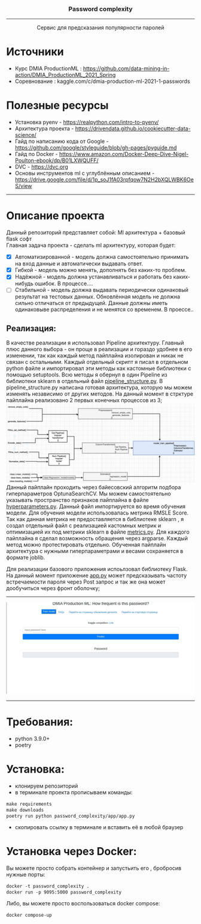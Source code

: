 <h3 align='center'>Password complexity</h3>

---

<p align='center'> Сервис для предсказания популярности паролей</p>


# Источники
- Курс DMIA ProductionML : https://github.com/data-mining-in-action/DMIA_ProductionML_2021_Spring
- Соревнование : kaggle.com/c/dmia-production-ml-2021-1-passwords

# Полезные ресурсы
- Установка pyenv - https://realpython.com/intro-to-pyenv/
- Архитектура проекта - https://drivendata.github.io/cookiecutter-data-science/ 
- Гайд по написанию кода от Google - https://github.com/google/styleguide/blob/gh-pages/pyguide.md
- Гайд по Docker - https://www.amazon.com/Docker-Deep-Dive-Nigel-Poulton-ebook/dp/B01LXWQUFF/
- DVC - https://dvc.org
- Основы инструментов ml с углублённым описанием - https://drive.google.com/file/d/1p_soJ1fA03rpfqow7N2H2bXQLWBK6OeS/view

--- 

# Описание проекта
Данный репозиторий представляет собой: Ml архитектура + базовый flask софт   
Главная задача проекта - сделать ml архитектуру, которая будет: 
-  [x] Автоматизированной - модель должна самостоятельно принимать на вход данные и автоматически выдавать ответ.
-  [x] Гибкой - модель можно менять, дополнять без каких-то проблем.
-  [x] Надёжной - модель должна устанавливаться и работать без каких-нибудь ошибок. В процессе....
-  [ ] Стабильной - модель должна выдавать периодически одинаковый результат на тестовых данных. Обновлённая модель не должна сильно отличаться от предыдущей. Данные должны иметь одинаковыве распределения и не менятся со временем.  В проессе..

## Реализация:
В качестве реализации я использовал Pipeline архитектуру. Главный плюс данного выбора - он проще в реализации и гораздо удобнее в его изменении, так как каждый метод пайплайна изолирован и никак не связан с остальными.
Каждый отдельный скрипт я писал в отдельном python файле и импортировал эти методы как кастомные библиотеки с помощью setuptools. Всю методы я обернул в один Pipeline из библиотеки sklearn в отдельный файл [pipeline_structure.py](https://github.com/Lisstrange/password_complexity/blob/main/password_complexity/utils/pipeline_structure.py). В pipeline_structure.py написана готовая архитектура, которую мы можем изменять независимо от других методов. 
На данный момент в стрктуре пайплайна реализовано 2 первых конечных процессов из 3;
<img width=800 src="https://github.com/Lisstrange/benchmark/blob/main/%D0%A1%D0%BD%D0%B8%D0%BC%D0%BE%D0%BA%20%D1%8D%D0%BA%D1%80%D0%B0%D0%BD%D0%B0%202021-09-21%20%D0%B2%2000.25.36.png" alt="bench">
Данный пайплайн проходить через байесовский алгоритм подбора гиперпараметров OptunaSearchCV. Мы можем самостоятельно указывать пространство признаков пайплайна в файле [hyperparameters.py](https://github.com/Lisstrange/password_complexity/blob/main/password_complexity/utils/hyperparameters.py). Данный файл импортируется во время обучения модели.
Для обучения модели использовалась метрика RMSLE Score. Так как данная метрика не предоставляется в библиотеке sklearn , я создал отдельный файл с реализацией кастомных метрик и оптимизацией их под метрики sklearn в файле [metrics.py](https://github.com/Lisstrange/password_complexity/blob/main/password_complexity/metrics/metrics.py). 
Для каждого пайплайна я сделал возможность обращения через argparse. Каждый метод можно протестировать отдельно. 
Обученная пайплайн архитектура с нужными гиперпараметрами и весами сохраняется в формате joblib.

Для реализации базового приложения испоьлзовал библиотеку Flask. На данный момент приложение [app.py](https://github.com/Lisstrange/password_complexity/blob/main/password_complexity/app/app.py) может предсказывать частоту встречаемости пароля через Post запрос и так же она может дообучиться через фронт оболочку;

---

<img width=800 src="https://github.com/Lisstrange/benchmark/blob/main/Password_app_front.jpeg" alt="bench">

---

# Требования:
- python 3.9.0+
- poetry

# Установка:
- клонируем репозиторий
- в терминале проекта прописываем команды:

```
make requirements
make downloads
poetry run python password_complexity/app/app.py
```
- скопировать ссылку в терминале и вставить её в любой браузер
# Установка через Docker:
Вы можете просто собрать контейнер и запустьить его , бробросив нужные порты: 
```
docker -t password_complexity .
docker run -p 9095:5000 password_complexity
```
Либо, вы можете просто воспользоваться docker compose:
```
docker compose-up
```
